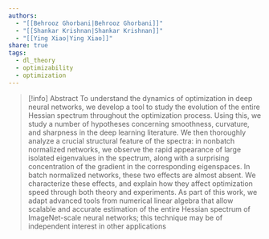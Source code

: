 ```yaml
---
authors:
  - "[[Behrooz Ghorbani|Behrooz Ghorbani]]"
  - "[[Shankar Krishnan|Shankar Krishnan]]"
  - "[[Ying Xiao|Ying Xiao]]"
share: true
tags:
  - dl_theory
  - optimizability
  - optimization
---
```

> [!info] Abstract
> To understand the dynamics of optimization in deep neural networks, we develop a tool to study the evolution of the entire Hessian spectrum throughout the optimization process. Using this, we study a number of hypotheses concerning smoothness, curvature, and sharpness in the deep learning literature. We then thoroughly analyze a crucial structural feature of the spectra: in nonbatch normalized networks, we observe the rapid appearance of large isolated eigenvalues in the spectrum, along with a surprising concentration of the gradient in the corresponding eigenspaces. In batch normalized networks, these two effects are almost absent. We characterize these effects, and explain how they affect optimization speed through both theory and experiments. As part of this work, we adapt advanced tools from numerical linear algebra that allow scalable and accurate estimation of the entire Hessian spectrum of ImageNet-scale neural networks; this technique may be of independent interest in other applications


